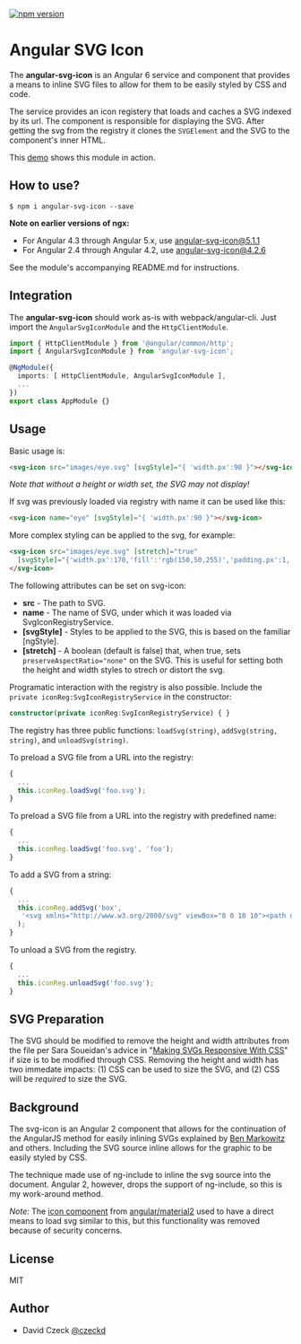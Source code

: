 [![npm version](https://badge.fury.io/js/angular-svg-icon.svg)](https://badge.fury.io/js/angular-svg-icon)

Angular SVG Icon
=========

The **angular-svg-icon** is an Angular 6 service and component that provides a
means to inline SVG files to allow for them to be easily styled by CSS and code.

The service provides an icon registery that loads and caches a SVG indexed by
its url. The component is responsible for displaying the SVG. After getting the
svg from the registry it clones the `SVGElement` and the SVG to the component's
inner HTML.

This [demo](http://czeckd.github.io/angular-svg-icon/demo/) shows this module in action.

## How to use?
```
$ npm i angular-svg-icon --save
```
**Note on earlier versions of ngx:** 
- For Angular 4.3 through Angular 5.x, use angular-svg-icon@5.1.1
- For Angular 2.4 through Angular 4.2, use angular-svg-icon@4.2.6

See the module's accompanying README.md for instructions.

## Integration

The **angular-svg-icon** should work as-is with webpack/angular-cli. Just import the
``AngularSvgIconModule`` and the ```HttpClientModule```.

```typescript
import { HttpClientModule } from '@angular/common/http';
import { AngularSvgIconModule } from 'angular-svg-icon';

@NgModule({
  imports: [ HttpClientModule, AngularSvgIconModule ],
  ...
})
export class AppModule {}
```
## Usage
Basic usage is:
```html
<svg-icon src="images/eye.svg" [svgStyle]="{ 'width.px':90 }"></svg-icon>
```
*Note that without a height or width set, the SVG may not display!*

If svg was previously loaded via registry with name it can be used like this:
```html
<svg-icon name="eye" [svgStyle]="{ 'width.px':90 }"></svg-icon>
```

More complex styling can be applied to the svg, for example:
```html
<svg-icon src="images/eye.svg" [stretch]="true"
  [svgStyle]="{'width.px':170,'fill':'rgb(150,50,255)','padding.px':1,'margin.px':3}">
</svg-icon>
```

The following attributes can be set on svg-icon:
- **src** - The path to SVG.
- **name** - The name of SVG, under which it was loaded via SvgIconRegistryService.
- **[svgStyle]** - Styles to be applied to the SVG, this is based on the familiar [ngStyle].
- **[stretch]** - A boolean (default is false) that, when true, sets `preserveAspectRatio="none"` on the SVG. This is useful for setting both the height and width styles to strech *or* distort the svg.

Programatic interaction with the registry is also possible.
Include the ``private iconReg:SvgIconRegistryService`` in the constructor:
```typescript
constructor(private iconReg:SvgIconRegistryService) { }
```

The registry has three public functions: `loadSvg(string)`, `addSvg(string, string)`, and `unloadSvg(string)`.

To preload a SVG file from a URL into the registry:
```typescript
{
  ...
  this.iconReg.loadSvg('foo.svg');
}
```
To preload a SVG file from a URL into the registry with predefined name:
```typescript
{
  ...
  this.iconReg.loadSvg('foo.svg', 'foo');
}
```
To add a SVG from a string:
```typescript
{
  ...
  this.iconReg.addSvg('box',
   '<svg xmlns="http://www.w3.org/2000/svg" viewBox="0 0 10 10"><path d="M1 1 L1 9 L9 9 L9 1 Z"/></svg>'
  );
}
```
To unload a SVG from the registry.
```typescript
{
  ...
  this.iconReg.unloadSvg('foo.svg');
}
```

## SVG Preparation
The SVG should be modified to remove the height and width attributes from the file
per Sara Soueidan's advice in "[Making SVGs Responsive With
CSS](http://tympanus.net/codrops/2014/08/19/making-svgs-responsive-with-css/)" if
size is to be modified through CSS. Removing the height and width has two immedate
impacts: (1) CSS can be used to size the SVG, and (2) CSS will be *required* to 
size the SVG.

## Background

The svg-icon is an Angular 2 component that allows for the continuation of the
AngularJS method for easily inlining SVGs explained by [Ben
Markowitz](https://www.mobomo.com/2014/09/angular-js-svg/) and others. Including
the SVG source inline allows for the graphic to be easily styled by CSS.

The technique made use of ng-include to inline the svg source into the document.
Angular 2, however, drops the support of ng-include, so this is my work-around
method.

*Note:* The [icon
component](https://www.npmjs.com/package/@angular2-material/icon) from
[angular/material2](https://github.com/angular/material2) used to have a direct
means to load svg similar to this, but this functionality was removed because of
security concerns.

## License

MIT


## Author
- David Czeck [@czeckd](https://github.com/czeckd)


